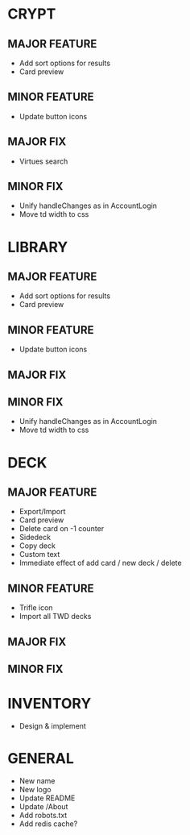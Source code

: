 # CRYPT
## MAJOR FEATURE
* Add sort options for results
* Card preview
## MINOR FEATURE
* Update button icons
## MAJOR FIX
* Virtues search
## MINOR FIX
* Unify handleChanges as in AccountLogin
* Move td width to css

# LIBRARY
## MAJOR FEATURE
* Add sort options for results
* Card preview
## MINOR FEATURE
* Update button icons
## MAJOR FIX
## MINOR FIX
* Unify handleChanges as in AccountLogin
* Move td width to css

# DECK
## MAJOR FEATURE
* Export/Import
* Card preview
* Delete card on -1 counter
* Sidedeck
* Copy deck
* Custom text
* Immediate effect of add card / new deck / delete 
## MINOR FEATURE
* Trifle icon
* Import all TWD decks
## MAJOR FIX
## MINOR FIX

# INVENTORY
* Design & implement

# GENERAL
* New name
* New logo
* Update README
* Update /About
* Add robots.txt
* Add redis cache?

